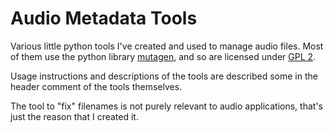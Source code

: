 # Audio Metadata Tools

Various little python tools I've created and used to manage audio files. Most of them use the
python library [mutagen](https://mutagen.readthedocs.io/en/latest/), and so are licensed under
[GPL 2](./LICENSE).

Usage instructions and descriptions of the tools are described some in the header comment of the
tools themselves.

The tool to "fix" filenames is not purely relevant to audio applications, that's just the reason
that I created it.
